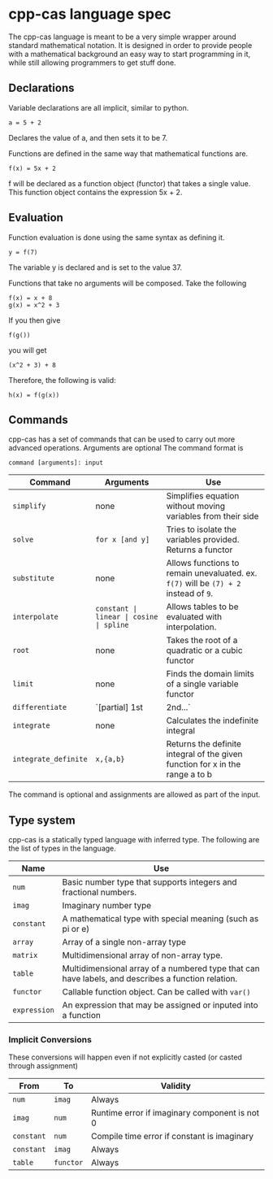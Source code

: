 # cpp-cas language spec

The cpp-cas language is meant to be a very simple wrapper around standard mathematical notation. It is designed in order to provide people with a mathematical background an easy way to start programming in it, while still allowing programmers to get stuff done.

## Declarations

Variable declarations are all implicit, similar to python. 

```
a = 5 + 2
```

Declares the value of a, and then sets it to be 7. 

Functions are defined in the same way that mathematical functions are.

```
f(x) = 5x + 2
```

f will be declared as a function object (functor) that takes a single value. This function object contains the expression 5x + 2.

## Evaluation

Function evaluation is done using the same syntax as defining it.

```
y = f(7)
```

The variable y is declared and is set to the value 37. 

Functions that take no arguments will be composed. Take the following

```
f(x) = x + 8
g(x) = x^2 + 3
```

If you then give 

```
f(g())
```

you will get 

```
(x^2 + 3) + 8
```

Therefore, the following is valid:

```
h(x) = f(g(x))
```

## Commands

cpp-cas has a set of commands that can be used to carry out more advanced operations. Arguments are optional The command format is 

```
command [arguments]: input
```

Command      | Arguments       | Use
------------ | --------------- | -----------
`simplify`   | none            | Simplifies equation without moving variables from their side
`solve`      | `for x [and y]` | Tries to isolate the variables provided. Returns a functor
`substitute` | none            | Allows functions to remain unevaluated. ex. `f(7)` will be `(7) + 2` instead of `9`.
`interpolate`| <code>constant &#124; linear &#124; cosine &#124; spline</code> | Allows tables to be evaluated with interpolation.
`root`       | none            | Takes the root of a quadratic or a cubic functor
`limit`      | none            | Finds the domain limits of a single variable functor
`differentiate`     | `[partial] 1st | 2nd...`  | Calculates the n-th [partial] derivative of the provided expression
`integrate`    | none   | Calculates the indefinite integral
`integrate_definite`| <code>x,{a,b}</code> | Returns the definite integral of the given function for x in the range a to b

The command is optional and assignments are allowed as part of the input.

## Type system

cpp-cas is a statically typed language with inferred type. The following are the list of types in the language.

Name         | Use
------------ | ------
`num`        | Basic number type that supports integers and fractional numbers.
`imag`       | Imaginary number type
`constant`   | A mathematical type with special meaning (such as pi or e)
`array`      | Array of a single non-array type
`matrix`     | Multidimensional array of non-array type.
`table`      | Multidimensional array of a numbered type that can have labels, and describes a function relation.
`functor`    | Callable function object. Can be called with `var()`
`expression` | An expression that may be assigned or inputed into a function

### Implicit Conversions

These conversions will happen even if not explicitly casted (or casted through assignment)

From      | To        | Validity
--------- | --------- | --------
`num`     | `imag`    | Always
`imag`    | `num`     | Runtime error if imaginary component is not 0
`constant`| `num`     | Compile time error if constant is imaginary
`constant`| `imag`    | Always
`table`   | `functor` | Always
